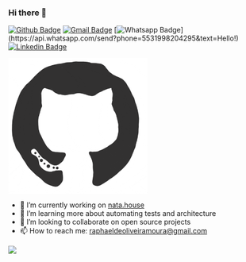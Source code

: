 ### Hi there 👋

[![Github Badge](https://img.shields.io/badge/-Github-000?style=for-the-badge&logo=Github&logoColor=white&link=https://github.com/raphaeloliveiramoura)](https://github.com/raphaeloliveiramoura)
[![Gmail Badge](https://img.shields.io/badge/-Gmail-c14438?style=for-the-badge&logo=Gmail&logoColor=white&link=mailto:raphaeldeoliveiramoura@gmail.com)](mailto:raphaeldeoliveiramoura@gmail.com)
[![Whatsapp Badge](https://img.shields.io/badge/-Whatsapp-4CA143?style=for-the-badge&labelColor=4CA143&logo=whatsapp&logoColor=white&link=https://api.whatsapp.com/send?phone=5531998204295&text=Olá!)](https://api.whatsapp.com/send?phone=5531998204295&text=Hello!)
[![Linkedin Badge](https://img.shields.io/badge/-LinkedIn-blue?style=for-the-badge&logo=Linkedin&logoColor=white)](https://www.linkedin.com/in/raphaeloliveiramoura/)

<a href="https://github.com/raphaeloliveiramoura">
  <img align="center" src=".github/assets/github-logo.gif" width="280" />
</a>

- 🔭 I’m currently working on [nata.house](https://github.com/natahouse)
- 🌱 I’m learning more about automating tests and architecture
- 👯 I’m looking to collaborate on open source projects
- 📫 How to reach me: raphaeldeoliveiramoura@gmail.com

<a href="https://github.com/anuraghazra/github-readme-stats">
  <img align="center" src="https://github-readme-stats.vercel.app/api?username=raphaeloliveiramoura&count_private=true" />
</a>
